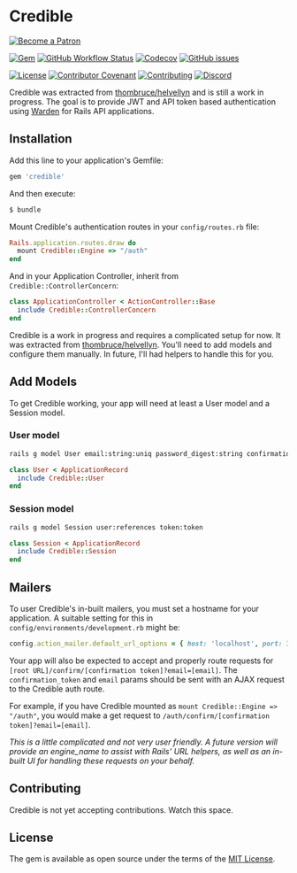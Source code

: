 # Credible

[![Become a Patron](https://c5.patreon.com/external/logo/become_a_patron_button.png)](https://www.patreon.com/thombruce)

[![Gem](https://img.shields.io/gem/v/credible?logo=rubygems)](https://rubygems.org/gems/credible)
[![GitHub Workflow Status](https://img.shields.io/github/workflow/status/thombruce/credible/CI?logo=github)](https://github.com/thombruce/credible/actions)
[![Codecov](https://img.shields.io/codecov/c/github/thombruce/credible?logo=codecov)](https://codecov.io/gh/thombruce/credible)
[![GitHub issues](https://img.shields.io/github/issues-raw/thombruce/credible?logo=github)](https://github.com/thombruce/credible/issues)

[![License](https://img.shields.io/badge/license-MIT-green.svg)](MIT-LICENSE)
[![Contributor Covenant](https://img.shields.io/badge/Contributor%20Covenant-v2.0%20adopted-ff69b4.svg)](CODE_OF_CONDUCT.md)
[![Contributing](https://img.shields.io/badge/contributions-welcome-blue.svg)](CONTRIBUTING.md)
[![Discord](https://img.shields.io/discord/697123984231366716?color=7289da&label=chat&logo=discord)](https://discord.gg/YMU87db)

Credible was extracted from [thombruce/helvellyn](https://github.com/thombruce/helvellyn) and is still a work in progress. The goal is to provide JWT and API token based authentication using [Warden](https://github.com/wardencommunity/warden/) for Rails API applications.

## Installation

Add this line to your application's Gemfile:

```ruby
gem 'credible'
```

And then execute:
```bash
$ bundle
```

Mount Credible's authentication routes in your `config/routes.rb` file:

```ruby
Rails.application.routes.draw do
  mount Credible::Engine => "/auth"
end
```

And in your Application Controller, inherit from `Credible::ControllerConcern`:

```ruby
class ApplicationController < ActionController::Base
  include Credible::ControllerConcern
end
```

Credible is a work in progress and requires a complicated setup for now. It was extracted from [thombruce/helvellyn](https://github.com/thombruce/helvellyn). You'll need to add models and configure them manually. In future, I'll had helpers to handle this for you.

## Add Models

To get Credible working, your app will need at least a User model and a Session model.

### User model

```bash
rails g model User email:string:uniq password_digest:string confirmation_token:token confirmed_at:datetime
```

```ruby
class User < ApplicationRecord
  include Credible::User
end
```

### Session model

```bash
rails g model Session user:references token:token
```

```ruby
class Session < ApplicationRecord
  include Credible::Session
end
```

## Mailers

To user Credible's in-built mailers, you must set a hostname for your application. A suitable setting for this in `config/environments/development.rb` might be:

```ruby
config.action_mailer.default_url_options = { host: 'localhost', port: 3000 }
```

Your app will also be expected to accept and properly route requests for `[root URL]/confirm/[confirmation token]?email=[email]`. The `confirmation_token` and `email` params should be sent with an AJAX request to the Credible auth route.

For example, if you have Credible mounted as `mount Credible::Engine => "/auth"`, you would make a get request to `/auth/confirm/[confirmation token]?email=[email]`.

_This is a little complicated and not very user friendly. A future version will provide an engine_name to assist with Rails' URL helpers, as well as an in-built UI for handling these requests on your behalf._

## Contributing

Credible is not yet accepting contributions. Watch this space.

## License

The gem is available as open source under the terms of the [MIT License](https://opensource.org/licenses/MIT).
